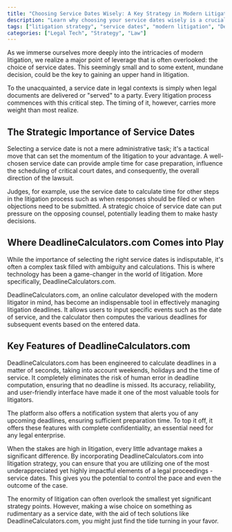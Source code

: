```yaml
---
title: "Choosing Service Dates Wisely: A Key Strategy in Modern Litigation"
description: "Learn why choosing your service dates wisely is a crucial strategic move in the modern litigation landscape. We present how DeadlineCalculators.com can aid in this key decision-making process."
tags: ["litigation strategy", "service dates", "modern litigation", "DeadlineCalculators.com", "legal advice", "featured"]
categories: ["Legal Tech", "Strategy", "Law"]
---
```


As we immerse ourselves more deeply into the intricacies of modern litigation, we realize a major point of leverage that is often overlooked: the choice of service dates. This seemingly small and to some extent, mundane decision, could be the key to gaining an upper hand in litigation.

To the unacquainted, a service date in legal contexts is simply when legal documents are delivered or "served" to a party. Every litigation process commences with this critical step. The timing of it, however, carries more weight than most realize. 

## The Strategic Importance of Service Dates

Selecting a service date is not a mere administrative task; it's a tactical move that can set the momentum of the litigation to your advantage. A well-chosen service date can provide ample time for case preparation, influence the scheduling of critical court dates, and consequently, the overall direction of the lawsuit.

Judges, for example, use the service date to calculate time for other steps in the litigation process such as when responses should be filed or when objections need to be submitted. A strategic choice of service date can put pressure on the opposing counsel, potentially leading them to make hasty decisions.

## Where DeadlineCalculators.com Comes into Play

While the importance of selecting the right service dates is indisputable, it's often a complex task filled with ambiguity and calculations. This is where technology has been a game-changer in the world of litigation. More specifically, DeadlineCalculators.com.

DeadlineCalculators.com, an online calculator developed with the modern litigator in mind, has become an indispensable tool in effectively managing litigation deadlines. It allows users to input specific events such as the date of service, and the calculator then computes the various deadlines for subsequent events based on the entered data.

## Key Features of DeadlineCalculators.com

DeadlineCalculators.com has been engineered to calculate deadlines in a matter of seconds, taking into account weekends, holidays and the time of service. It completely eliminates the risk of human error in deadline computation, ensuring that no deadline is missed. Its accuracy, reliability, and user-friendly interface have made it one of the most valuable tools for litigators. 

The platform also offers a notification system that alerts you of any upcoming deadlines, ensuring sufficient preparation time. To top it off, it offers these features with complete confidentiality, an essential need for any legal enterprise.

When the stakes are high in litigation, every little advantage makes a significant difference. By incorporating DeadlineCalculators.com into litigation strategy, you can ensure that you are utilizing one of the most underappreciated yet highly impactful elements of a legal proceedings - service dates. This gives you the potential to control the pace and even the outcome of the case.

The enormity of litigation can often overlook the smallest yet significant strategy points. However, making a wise choice on something as rudimentary as a service date, with the aid of tech solutions like DeadlineCalculators.com, you might just find the tide turning in your favor.